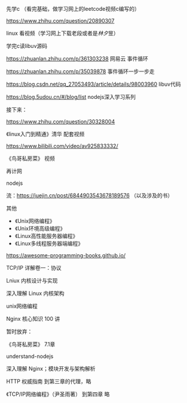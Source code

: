 先学c （看完基础，做学习网上的leetcode视频c编写的）

https://www.zhihu.com/question/20890307

linux 看视频（学习网上下载老段或者是*林夕*昱）



学完c读libuv源码

https://zhuanlan.zhihu.com/p/361303238   网易云 事件循环

https://zhuanlan.zhihu.com/p/35039878   事件循环一步一步走

https://blog.csdn.net/qq_27053493/article/details/98003960  libuv代码

https://blog.5udou.cn/#/blog/list  nodejs深入学习系列

 



接下来：

https://www.zhihu.com/question/30328004

《linux入门到精通》清华 配套视频

https://www.bilibili.com/video/av925833332/

《鸟哥私房菜》 视频



再计网



nodejs

流：https://juejin.cn/post/6844903543678189576 （以及涉及的书）





其他

- 《Unix网络编程》
- 《Unix环境高级编程》
- 《Linux高性能服务器编程》
- 《Linux多线程服务器端编程》

https://awesome-programming-books.github.io/

TCP/IP 详解卷一：协议

Lniux 内核设计与实现

深入理解 Linux 内核架构

unix网络编程

Nginx 核心知识 100 讲



暂时放弃：

《鸟哥私房菜》  7.1章

understand-nodejs

深入理解 Nginx；模块开发与架构解析

HTTP 权威指南           到第三章的代理，略

《TCP/IP网络编程》（尹圣雨著）   到第四章  略

